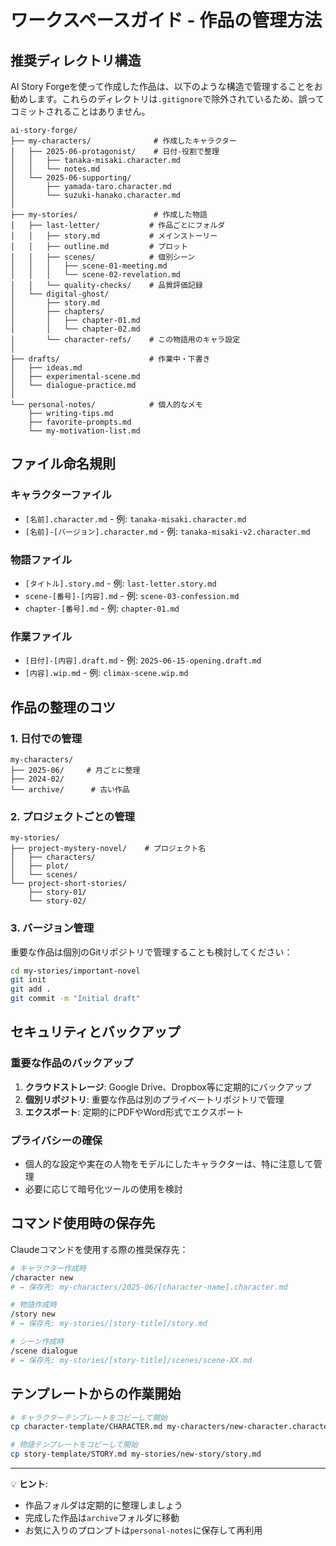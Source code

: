 # ワークスペースガイド - 作品の管理方法

## 推奨ディレクトリ構造

AI Story Forgeを使って作成した作品は、以下のような構造で管理することをお勧めします。これらのディレクトリは`.gitignore`で除外されているため、誤ってコミットされることはありません。

```
ai-story-forge/
├── my-characters/              # 作成したキャラクター
│   ├── 2025-06-protagonist/    # 日付-役割で整理
│   │   ├── tanaka-misaki.character.md
│   │   └── notes.md
│   └── 2025-06-supporting/
│       ├── yamada-taro.character.md
│       └── suzuki-hanako.character.md
│
├── my-stories/                 # 作成した物語
│   ├── last-letter/           # 作品ごとにフォルダ
│   │   ├── story.md           # メインストーリー
│   │   ├── outline.md         # プロット
│   │   ├── scenes/            # 個別シーン
│   │   │   ├── scene-01-meeting.md
│   │   │   └── scene-02-revelation.md
│   │   └── quality-checks/    # 品質評価記録
│   └── digital-ghost/
│       ├── story.md
│       ├── chapters/
│       │   ├── chapter-01.md
│       │   └── chapter-02.md
│       └── character-refs/    # この物語用のキャラ設定
│
├── drafts/                    # 作業中・下書き
│   ├── ideas.md
│   ├── experimental-scene.md
│   └── dialogue-practice.md
│
└── personal-notes/            # 個人的なメモ
    ├── writing-tips.md
    ├── favorite-prompts.md
    └── my-motivation-list.md
```

## ファイル命名規則

### キャラクターファイル
- `[名前].character.md` - 例: `tanaka-misaki.character.md`
- `[名前]-[バージョン].character.md` - 例: `tanaka-misaki-v2.character.md`

### 物語ファイル
- `[タイトル].story.md` - 例: `last-letter.story.md`
- `scene-[番号]-[内容].md` - 例: `scene-03-confession.md`
- `chapter-[番号].md` - 例: `chapter-01.md`

### 作業ファイル
- `[日付]-[内容].draft.md` - 例: `2025-06-15-opening.draft.md`
- `[内容].wip.md` - 例: `climax-scene.wip.md`

## 作品の整理のコツ

### 1. 日付での管理
```
my-characters/
├── 2025-06/     # 月ごとに整理
├── 2024-02/
└── archive/      # 古い作品
```

### 2. プロジェクトごとの管理
```
my-stories/
├── project-mystery-novel/    # プロジェクト名
│   ├── characters/
│   ├── plot/
│   └── scenes/
└── project-short-stories/
    ├── story-01/
    └── story-02/
```

### 3. バージョン管理
重要な作品は個別のGitリポジトリで管理することも検討してください：
```bash
cd my-stories/important-novel
git init
git add .
git commit -m "Initial draft"
```

## セキュリティとバックアップ

### 重要な作品のバックアップ
1. **クラウドストレージ**: Google Drive、Dropbox等に定期的にバックアップ
2. **個別リポジトリ**: 重要な作品は別のプライベートリポジトリで管理
3. **エクスポート**: 定期的にPDFやWord形式でエクスポート

### プライバシーの確保
- 個人的な設定や実在の人物をモデルにしたキャラクターは、特に注意して管理
- 必要に応じて暗号化ツールの使用を検討

## コマンド使用時の保存先

Claudeコマンドを使用する際の推奨保存先：

```bash
# キャラクター作成時
/character new
# → 保存先: my-characters/2025-06/[character-name].character.md

# 物語作成時
/story new
# → 保存先: my-stories/[story-title]/story.md

# シーン作成時
/scene dialogue
# → 保存先: my-stories/[story-title]/scenes/scene-XX.md
```

## テンプレートからの作業開始

```bash
# キャラクターテンプレートをコピーして開始
cp character-template/CHARACTER.md my-characters/new-character.character.md

# 物語テンプレートをコピーして開始
cp story-template/STORY.md my-stories/new-story/story.md
```

---

💡 **ヒント**: 
- 作品フォルダは定期的に整理しましょう
- 完成した作品は`archive`フォルダに移動
- お気に入りのプロンプトは`personal-notes`に保存して再利用